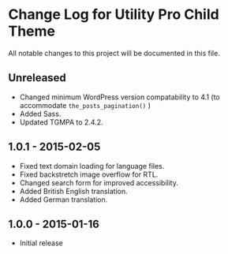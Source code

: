 # Change Log for Utility Pro Child Theme
All notable changes to this project will be documented in this file.

## Unreleased

- Changed minimum WordPress version compatability to 4.1 (to accommodate `the_posts_pagination()` )
- Added Sass.
- Updated TGMPA to 2.4.2.

## 1.0.1 - 2015-02-05

- Fixed text domain loading for language files.
- Fixed backstretch image overflow for RTL.
- Changed search form for improved accessibility.
- Added British English translation.
- Added German translation.

## 1.0.0 - 2015-01-16

- Initial release
